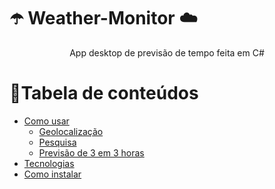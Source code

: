 # ☂️ Weather-Monitor ☁️
<p align="center" class="#sobre">App desktop de previsão de tempo feita em C#</p>

📌Tabela de conteúdos
=================
<!--ts-->
   * [Como usar](#como-usar)
      * [Geolocalização](#geolocation)
      * [Pesquisa](#search)
      * [Previsão de 3 em 3 horas](#forecast)
   * [Tecnologias](#tecnologias)
   * [Como instalar](#install)
<!--te-->
